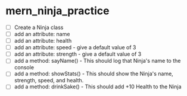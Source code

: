 # mern_ninja_practice


- [ ] Create a Ninja class
- [ ] add an attribute: name
- [ ] add an attribute: health
- [ ] add an attribute: speed - give a default value of 3
- [ ] add an attribute: strength - give a default value of 3
- [ ] add a method: sayName() - This should log that Ninja's name to the console
- [ ] add a method: showStats() - This should show the Ninja's name, strength, speed, and health.
- [ ] add a method: drinkSake() - This should add +10 Health to the Ninja